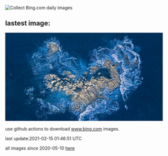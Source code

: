 ![Collect Bing.com daily images](https://github.com/counter2015/bing-daily-images/workflows/Collect%20Bing.com%20daily%20images/badge.svg)
## lastest image:
![](images/OceanHeart.jpg)

use github actions to download www.bing.com images.

last update:2021-02-15 01:46:51 UTC

all images since 2020-05-10 [here](https://github.com/counter2015/bing-daily-images/tree/master/images) 
